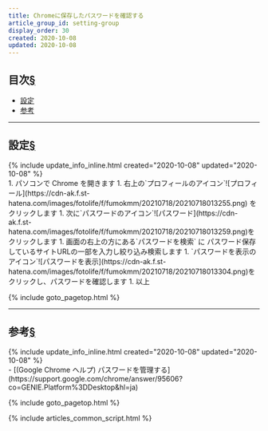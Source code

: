 ```yaml
---
title: Chromeに保存したパスワードを確認する
article_group_id: setting-group
display_order: 30
created: 2020-10-08
updated: 2020-10-08
---
```


## <a name="index">目次</a><a class="heading-anchor-permalink" href="#目次">§</a>

<ul id="index_ul">
<li><a href="#設定">設定</a></li>
<li><a href="#参考">参考</a></li>
</ul>

* * *
## <a name="設定">設定</a><a class="heading-anchor-permalink" href="#設定">§</a>
<div class="chapter-updated">{% include update_info_inline.html created="2020-10-08" updated="2020-10-08" %}</div>
1. パソコンで Chrome を開きます
1. 右上の`プロフィールのアイコン`![プロフィール](https://cdn-ak.f.st-hatena.com/images/fotolife/f/fumokmm/20210718/20210718013255.png) をクリックします
1. 次に`パスワードのアイコン`![パスワード](https://cdn-ak.f.st-hatena.com/images/fotolife/f/fumokmm/20210718/20210718013259.png)をクリックします
1. 画面の右上の方にある`パスワードを検索` に パスワード保存しているサイトURLの一部を入力し絞り込み検索します
1. `パスワードを表示のアイコン`![パスワードを表示](https://cdn-ak.f.st-hatena.com/images/fotolife/f/fumokmm/20210718/20210718013304.png)をクリックし、パスワードを確認します
1. 以上

{% include goto_pagetop.html %}

* * *
## <a name="参考">参考</a><a class="heading-anchor-permalink" href="#参考">§</a>
<div class="chapter-updated">{% include update_info_inline.html created="2020-10-08" updated="2020-10-08" %}</div>
- [(Google Chrome ヘルプ) パスワードを管理する](https://support.google.com/chrome/answer/95606?co=GENIE.Platform%3DDesktop&hl=ja)

{% include goto_pagetop.html %}

{% include articles_common_script.html %}
